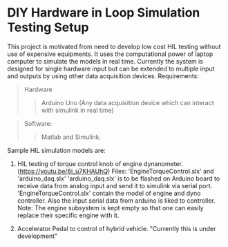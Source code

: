 # DIY Hardware in Loop Simulation Testing Setup
This project is motivated from need to develop low cost HIL testing without use of expensive equipments. It uses the computational power of laptop computer to simulate the models in real time.
Currently the system is designed for single hardware input but can be extended to multiple input and outputs by using other data acquisition devices.
Requirements:
>Hardware
>>Arduino Uno (Any data acquisition device which can interact with simulink in real time)

>Software:
>> Matlab and Simulink.

Sample HIL simulation models are:
1) HIL testing of torque control knob of engine dynanometer. (https://youtu.be/6i_u7KHAUhQ)
  Files: 'EngineTorqueControl.slx' and 'arduino_daq.slx'
  'arduino_daq.slx' is to be flashed on Arduino board to receive data from analog input and send it to simulink via serial port.
  'EngineTorqueControl.slx' contain the model of engine and dyno controller. Also the input serial data from arduino is liked to controller.
  Note: The engine subsystem is kept empty so that one can easily replace their specific engine with it.

2) Accelerator Pedal to control of  hybrid vehicle.
  "Currently this is under development"
